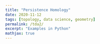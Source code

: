 ```yaml
---
title: "Persistence Homology"
date: 2020-11-12
tags: [topology, data science, geometry]
permalink: /tda2/
excerpt: "Examples in Python"
mathjax: true
---
```

